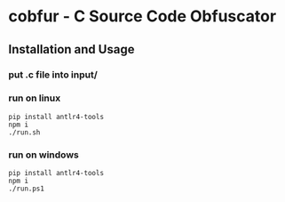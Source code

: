 # cobfur - C Source Code Obfuscator

## Installation and Usage

### put .c file into input/

### run on linux
``` shell
pip install antlr4-tools
npm i
./run.sh
```

### run on windows
``` shell
pip install antlr4-tools
npm i
./run.ps1
```
